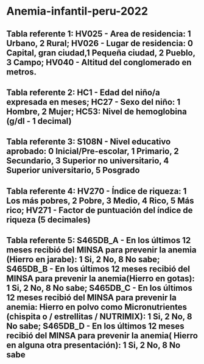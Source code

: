 # Anemia-infantil-peru-2022

## Tabla referente 1: HV025 - Area de residencia: 1 Urbano, 2 Rural; HV026 - Lugar de residencia: 0 Capital, gran ciudad,1 Pequeña ciudad, 2 Pueblo, 3 Campo;  HV040 - Altitud del conglomerado en metros. 

## Tabla referente 2: HC1 - Edad del niño/a expresada en meses; HC27 - Sexo del niño: 1 Hombre, 2 Mujer; HC53: Nivel de hemoglobina (g/dl - 1 decimal)

## Tabla referente 3: S108N - Nivel educativo aprobado: 0 Inicial/Pre-escolar, 1 Primario, 2 Secundario, 3 Superior no universitario, 4 Superior universitario, 5 Posgrado

## Tabla referente 4: HV270 - Índice de riqueza: 1 Los más pobres, 2 Pobre, 3 Medio, 4 Rico, 5 Más rico; HV271 - Factor de puntuación del índice de riqueza (5 decimales) 

## Tabla referente 5: S465DB_A - En los últimos 12 meses recibió del MINSA para prevenir la anemia (Hierro en jarabe): 1 Si, 2 No, 8 No sabe; S465DB_B - En los últimos 12 meses recibió del MINSA para prevenir la anemia(Hierro en gotas):  1 Si, 2 No, 8 No sabe; S465DB_C - En los últimos 12 meses recibió del MINSA para prevenir la anemia: Hierro en polvo como Micronutrientes (chispita o / estrellitas / NUTRIMIX): 1 Si, 2 No, 8 No sabe; S465DB_D - En los últimos 12 meses recibió del MINSA para prevenir la anemia( Hierro en alguna otra presentación):  1 Si, 2 No, 8 No sabe

